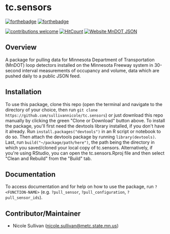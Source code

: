 # tc.sensors
[![forthebadge](https://forthebadge.com/images/badges/built-with-love.svg)](https://forthebadge.com) [![forthebadge](https://forthebadge.com/images/badges/60-percent-of-the-time-works-every-time.svg)](https://forthebadge.com)

[![contributions welcome](https://img.shields.io/badge/contributions-welcome-brightgreen.svg?style=flat)](https://github.com/dwyl/esta/issues) [![HitCount](http://hits.dwyl.io/sullivannicole/tcsensors.svg)](http://hits.dwyl.io/sullivannicole/tcsensors) [![Website MnDOT JSON](https://img.shields.io/website-up-down-green-red/http/shields.io.svg)](http://data.dot.state.mn.us:8080/trafdat/metro/2018/20181021/5474.c30.json)

<!-- badges: start --> 
<!---- use_badge(Maturing)
<!-- badges: end -->

## Overview
A package for pulling data for Minnesota Department of Transportation (MnDOT) loop detectors installed on the Minnesota Freeway system in 30-second interval measurements of occupancy and volume, data which are pushed daily to a public JSON feed.

## Installation

To use this package, clone this repo (open the terminal and navigate to the directory of your choice, then run `git clone https://github.com/sullivannicole/tc.sensors`) or just download this repo manually by clicking the green "Clone or Download" button above.  To install the package, you'll first need the devtools library installed, if you don't have it already.  Run `install.packages("devtools")` in an R script or notebook to do so.  Then attach the devtools package by running `library(devtools)`.  Last, run `build("~/package/path/here")`, the path being the directory in which you saved/cloned your local copy of tc.sensors.  Alternatively, if you're using RStudio, you can open the tc.sensors.Rproj file and then select "Clean and Rebuild" from the "Build" tab.

## Documentation

To access documentation and for help on how to use the package, run `?<FUNCTION-NAME>` (e.g. `?pull_sensor`, `?pull_configuration`, `?pull_sensor_ids`).

## Contributor/Maintainer
* Nicole Sullivan (nicole.sullivan@metc.state.mn.us)
